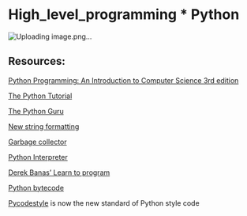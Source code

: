 # High_level_programming * Python

![Uploading image.png…]()

## Resources:

[Python Programming: An Introduction to Computer Science 3rd edition](https://nibmehub.com/opac-service/pdf/read/Python%20Programming%20_%20an%20introduction%20to%20computer%20science-%203rd%20Edition.pdf)

[The Python Tutorial](https://docs.python.org/3.4/tutorial/index.html)

[The Python Guru](https://thepythonguru.com)

[New string formatting](https://pyformat.info/)

[Garbage collector](https://thp.io/2012/python-gc/python_gc_final_2012-01-22.pdf)
 
[Python Interpreter](https://aosabook.org/en/500L/a-python-interpreter-written-in-python.html)

[Derek Banas’ Learn to program](https://www.youtube.com/playlist?list=PLGLfVvz_LVvTn3cK5e6LjhgGiSeVlIRwt)

[Python bytecode](https://docs.python.org/3.4/library/dis.html)

[Pycodestyle](https://github.com/PyCQA/pycodestyle/issues/466) is now the new standard of Python style code

